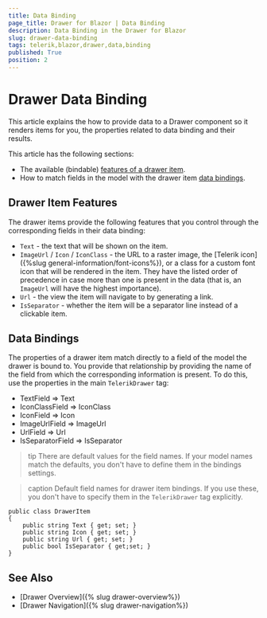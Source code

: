 ```yaml
---
title: Data Binding
page_title: Drawer for Blazor | Data Binding
description: Data Binding in the Drawer for Blazor
slug: drawer-data-binding
tags: telerik,blazor,drawer,data,binding
published: True
position: 2
---
```


# Drawer Data Binding

This article explains the how to provide data to a Drawer component so it renders items for you, the properties related to data binding and their results.

This article has the following sections:

* The available (bindable) [features of a drawer item](#drawer-item-features).
* How to match fields in the model with the drawer item [data bindings](#data-bindings).


## Drawer Item Features

The drawer items provide the following features that you control through the corresponding fields in their data binding:


* `Text` - the text that will be shown on the item.
* `ImageUrl` / `Icon` / `IconClass`  - the URL to a raster image, the [Telerik icon]({%slug general-information/font-icons%}), or a class for a custom font icon that will be rendered in the item. They have the listed order of precedence in case more than one is present in the data (that is, an `ImageUrl` will have the highest importance).
* `Url` - the view the item will navigate to by generating a link.
* `IsSeparator` - whether the item will be a separator line instead of a clickable item.

## Data Bindings

The properties of a drawer item match directly to a field of the model the drawer is bound to. You provide that relationship by providing the name of the field from which the corresponding information is present. To do this, use the properties in the main `TelerikDrawer` tag:


* TextField => Text
* IconClassField => IconClass
* IconField => Icon
* ImageUrlField => ImageUrl
* UrlField => Url
* IsSeparatorField => IsSeparator


>tip There are default values for the field names. If your model names match the defaults, you don't have to define them in the bindings settings.

>caption Default field names for drawer item bindings. If you use these, you don't have to specify them in the `TelerikDrawer` tag explicitly.

````CSHTML
public class DrawerItem
{
	public string Text { get; set; }
	public string Icon { get; set; }
	public string Url { get; set; }
	public bool IsSeparator { get;set; }
}
````




## See Also

* [Drawer Overview]({% slug drawer-overview%})
* [Drawer Navigation]({% slug drawer-navigation%})

